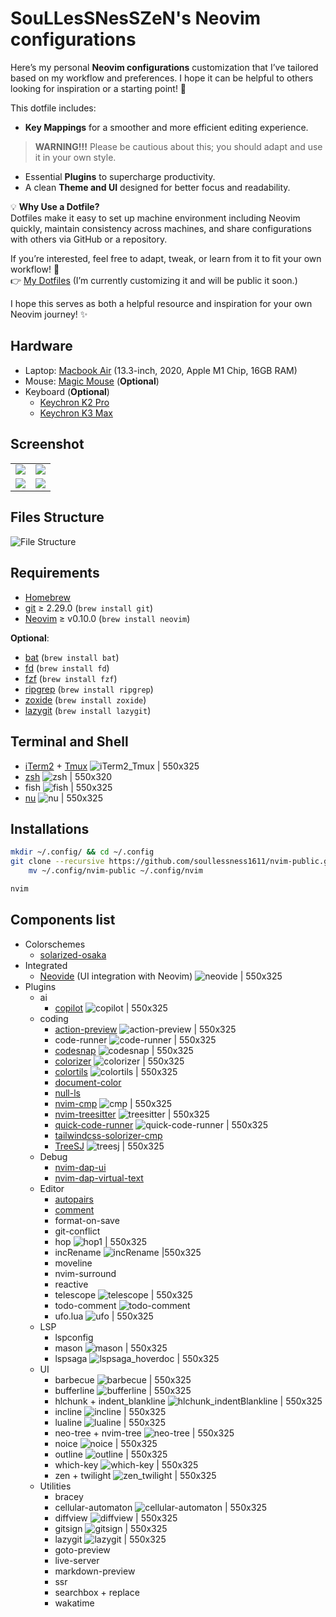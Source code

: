 # SouLLesSNesSZeN's Neovim configurations
Here’s my personal **Neovim configurations** customization that I’ve tailored based on my workflow and preferences. I hope it can be helpful to others looking for inspiration or a starting point! 🚀

This dotfile includes:

- **Key Mappings** for a smoother and more efficient editing experience.
> **WARNING!!!**
> Please be cautious about this; you should adapt and use it in your own style.
- Essential **Plugins** to supercharge productivity.
- A clean **Theme and UI** designed for better focus and readability.


💡 **Why Use a Dotfile?**  
Dotfiles make it easy to set up machine environment including Neovim quickly, maintain consistency across machines, and share configurations with others via GitHub or a repository.

If you’re interested, feel free to adapt, tweak, or learn from it to fit your own workflow! 🎊  
👉 [My Dotfiles](https://github.com/soullessness1611/dotfiles-zen-macos) (I’m currently customizing it and will be public it soon.)

I hope this serves as both a helpful resource and inspiration for your own Neovim journey! ✨

##  Hardware
- Laptop: [Macbook Air](https://www.apple.com/macbook-air/) (13.3-inch, 2020, Apple M1 Chip, 16GB RAM)
- Mouse: [Magic Mouse](https://www.apple.com/th-en/shop/product/MXK53ZA/A/magic-mouse-usb%E2%80%91c-white-multi-touch-surface?fnode=90e9bfec3403e18e4a7721c64d7f67b4f3110412925cec7935ea474c2ff39464622d157d66a84d3d40a6792e406a7993fe63ea2fb8b3baa488bb1fa3bc0ed5991f361fe76756da9fe2e0cb769090d2a529574caafaf4ff60d78549ede16044dc792389f6b98b3200756145732d0a3d05) (**Optional**)
- Keyboard (**Optional**)
	- [Keychron K2 Pro](https://www.keychron.co.th/products/keychron-k2-pro-qmk-via-wireless-mechanical-keyboard?srsltid=AfmBOorPPsshLcxmCysRD-l9S0UDuUJwJtEbnHhnu0mqXSJ4HXsHkCqm)
	- [Keychron K3 Max](https://www.keychron.co.th/products/keychron-k3-max-qmk-via-wireless-custom-mechanical-keyboard?srsltid=AfmBOoqdko_2Q5-Aasa9IjklPZukCABDBLXWdOoHyKPNeBjC8nCx-tBI)
## Screenshot
<table width="100%">
  <tr>
  </tr>
  <tr>
    <td width="50%">
      <img src="https://github.com/soullessness1611/nvim-public/blob/main/images/image02.png?raw=true" />
    </td>
    <td width="50%">
      <img src="https://github.com/soullessness1611/nvim-public/blob/main/images/image04.png?raw=true" />
    </td>
  </tr>
  <tr>
  </tr>
  <tr>
    <td width="50%">
      <img src="https://github.com/soullessness1611/nvim-public/blob/main/images/image05.png?raw=true"/>
    </td>
    <td width="50%">
      <img src="https://github.com/soullessness1611/nvim-public/blob/main/images/image06.png?raw=true" />
    </td>
  </tr>
</table>

## Files Structure
![File Structure](./images/image07.png)
## Requirements
* [Homebrew](https://brew.sh/)
* [git](https://git-scm.com/) ≥ 2.29.0 (`brew install git`)
* [Neovim](https://github.com/neovim/neovim/wiki/Installing-Neovim) ≥ v0.10.0 (`brew install neovim`)

**Optional**:
* [bat](https://github.com/sharkdp/bat) (`brew install bat`)
* [fd](https://github.com/sharkdp/fd) (`brew install fd`)
* [fzf](https://github.com/junegunn/fzf) (`brew install fzf`)
* [ripgrep](https://github.com/BurntSushi/ripgrep) (`brew install ripgrep`)
* [zoxide](https://github.com/ajeetdsouza/zoxide) (`brew install zoxide`)
* [lazygit](https://github.com/jesseduffield/lazygit) (`brew install lazygit`)
## Terminal and Shell
- [iTerm2](https://iterm2.com/) + [Tmux](https://github.com/tmux/tmux)
![iTerm2_Tmux | 550x325](./images/iTerm2_Tmux.png)
- [zsh](https://github.com/ohmyzsh/ohmyzsh)
![zsh | 550x320](./images/zsh.png)
- fish
![fish | 550x325](./images/fish.png)
- [nu](https://www.nushell.sh/)
![nu | 550x325](./images/nu.png)
## Installations
```zsh
mkdir ~/.config/ && cd ~/.config
git clone --recursive https://github.com/soullessness1611/nvim-public.git && \
	mv ~/.config/nvim-public ~/.config/nvim

nvim
```
## Components list
- Colorschemes
	- [solarized-osaka](https://github.com/craftzdog/solarized-osaka.nvim)
- Integrated
	- [Neovide](https://github.com/neovide/neovide) (UI integration with Neovim)
	![neovide | 550x325](./images/neovide.png)
- Plugins
	- ai
		- [copilot](https://github.com/zbirenbaum/copilot.lua)
		![copilot | 550x325](./images/copilot.png)
	- coding
		- [action-preview](https://github.com/aznhe21/actions-preview.nvim)
		![action-preview | 550x325](./images/code-action-preview.png)
		- code-runner
		![code-runner | 550x325](./images/code-runner.png)
		- [codesnap](https://github.com/mistricky/codesnap.nvim)
		![codesnap | 550x325](./images/codesnap1.png)
		- [colorizer](https://neovimcraft.com/plugin/NvChad/nvim-colorizer.lua/)
		![colorizer | 550x325](./images/colorizer.png)
		- [colortils](https://github.com/max397574/colortils.nvim)
		![colortils | 550x325](./images/colortils.png)
		- [document-color](https://github.com/mrshmllow/document-color.nvim)
		- [null-ls](https://github.com/jose-elias-alvarez/null-ls.nvim)
		- [nvim-cmp](https://github.com/hrsh7th/nvim-cmp)
		![cmp | 550x325](./images/cmp.png)
		- [nvim-treesitter](https://github.com/nvim-treesitter/nvim-treesitter)
		![treesitter | 550x325](./images/treesitter.png)
		- [quick-code-runner](https://github.com/jellydn/quick-code-runner.nvim)
		![quick-code-runner | 550x325](./images/quick-code-runner.png)
		- [tailwindcss-solorizer-cmp](https://github.com/roobert/tailwindcss-colorizer-cmp.nvim)
		- [TreeSJ](https://github.com/Wansmer/treesj)
		![treesj | 550x325](./images/treesj.png)
	- Debug
		- [nvim-dap-ui](https://github.com/rcarriga/nvim-dap-ui)
		- [nvim-dap-virtual-text](https://github.com/rcarriga/nvim-dap-virtual-text)
	- Editor
		- [autopairs](https://github.com/windwp/nvim-autopairs)
		- [comment](https://github.com/numToStr/Comment.nvim)
		- format-on-save
		- git-conflict
		- hop
		![hop1 | 550x325](./images/hop1.png)
		- incRename
		![incRename |550x325](./images/incRename.png)
		- moveline
		- nvim-surround
		- reactive
		- telescope
		![telescope | 550x325](./images/telescope.png)
		- todo-comment
		![todo-comment](./images/todo-comment.png)
		- ufo.lua
		![ufo | 550x325](./images/ufo.png)
	- LSP
		- lspconfig
		- mason
		![mason | 550x325](./images/mason.png)
		- lspsaga
		![lspsaga_hoverdoc | 550x325](./images/lspsaga_hover_doc.png)
	- UI
		- barbecue
		![barbecue | 550x325](./images/barbecue.png)
		- bufferline
		![bufferline | 550x325](./images/bufferline.png)
		- hlchunk + indent_blankline
		![hlchunk_indentBlankline | 550x325](./images/hlchunk.png)
		- incline
		![incline | 550x325](./images/incline.png)
		- lualine
		![lualine | 550x325](./images/lualine.png)
		- neo-tree + nvim-tree
		![neo-tree | 550x325](./images/neo-tree.png)
		- noice
		![noice | 550x325](./images/noice.png)
		- outline
		![outline | 550x325](./images/outline.png)
		- which-key
		![which-key | 550x325](./images/which-key.png)
		- zen + twilight
		![zen_twilight | 550x325](./images/zen-twilight.png)
	- Utilities
		- bracey
		- cellular-automaton
		![cellular-automaton | 550x325](./images/cellular-automaton.png)
		- diffview
		![diffview | 550x325](./images/diffview.png)
		- gitsign
		![gitsign | 550x325](./images/gitsign.png)
		- lazygit
		![lazygit | 550x325](./images/lazygit.png)
		- goto-preview
		- live-server
		- markdown-preview
		- ssr
		- searchbox + replace
		- wakatime
